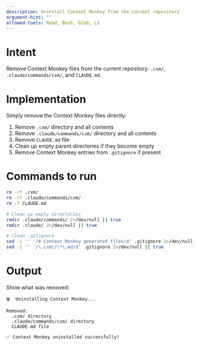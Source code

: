 ```yaml
---
description: Uninstall Context Monkey from the current repository
argument-hint: ""
allowed-tools: Read, Bash, Glob, LS
---
```


# Intent

Remove Context Monkey files from the current repository: `.cxm/`, `.claude/commands/cxm/`, and `CLAUDE.md`.

# Implementation

Simply remove the Context Monkey files directly:

1. Remove `.cxm/` directory and all contents
2. Remove `.claude/commands/cxm/` directory and all contents  
3. Remove `CLAUDE.md` file
4. Clean up empty parent directories if they become empty
5. Remove Context Monkey entries from `.gitignore` if present

# Commands to run

```bash
rm -rf .cxm/
rm -rf .claude/commands/cxm/
rm -f CLAUDE.md

# Clean up empty directories
rmdir .claude/commands/ 2>/dev/null || true
rmdir .claude/ 2>/dev/null || true

# Clean .gitignore
sed -i '' '/# Context Monkey generated files/d' .gitignore 2>/dev/null || true
sed -i '' '/\.cxm\/\*\.md/d' .gitignore 2>/dev/null || true
```

# Output

Show what was removed:

```
🗑️  Uninstalling Context Monkey...

Removed:
  .cxm/ directory
  .claude/commands/cxm/ directory
  CLAUDE.md file

✅ Context Monkey uninstalled successfully!
```